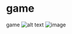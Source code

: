 # game
game
![alt text](https://github.com/mdaijaj/game/blob/main/image.jpg?raw=true)
![image](https://user-images.githubusercontent.com/41102052/150200365-0d811f65-ca7c-4231-bfc6-6e06083c1069.png)
